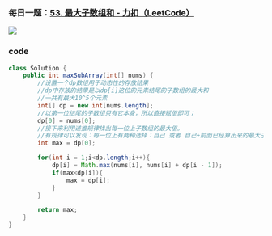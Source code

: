 ### 每日一题：[53. 最大子数组和 - 力扣（LeetCode）](https://leetcode.cn/problems/maximum-subarray/description/)

![](https://younglion.oss-cn-beijing.aliyuncs.com/%E5%B1%8F%E5%B9%95%E6%88%AA%E5%9B%BE%202024-04-24%20002645.png)

### code

```java
class Solution {
    public int maxSubArray(int[] nums) {
        //设置一个dp数组用于动态性的存放结果
        //dp中存放的结果是以dp[i]这位的元素结尾的子数组的最大和
        //一共有最大10^5个元素
        int[] dp = new int[nums.length];
        //以第一位结尾的子数组只有它本身，所以直接赋值即可；
        dp[0] = nums[0];
        //接下来利用递推规律找出每一位上子数组的最大值。
        //有规律可以发现：每一位上有两种选择：自己 或者 自己+前面已经算出来的最大子数组和；
        int max = dp[0];

        for(int i = 1;i<dp.length;i++){
            dp[i] = Math.max(nums[i], nums[i] + dp[i - 1]);
            if(max<dp[i]){
                max = dp[i];
            }
        }

        return max;
    }
}
```

